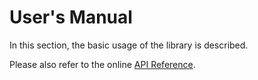 # User's Manual

In this section, the basic usage of the library is described.

Please also refer to the online [API Reference](https://shinolab.github.io/autd3-library-software/index.html).
